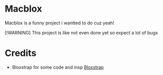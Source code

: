 # Macblox
Macblox is a funny project i wantted to do cuz yeah!

[!WARNING]
This project is like not even done yet so expect a lot of bugs

# Credits
* Bloxstrap for some code and insp [Bloxstrap](https://github.com/pizzaboxer/bloxstrap)